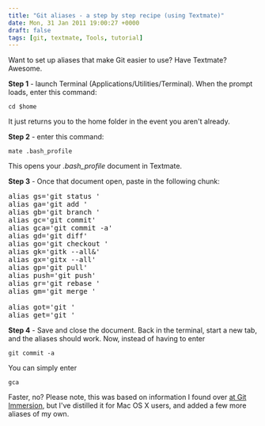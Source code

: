 ```yaml
---
title: "Git aliases - a step by step recipe (using Textmate)"
date: Mon, 31 Jan 2011 19:00:27 +0000
draft: false
tags: [git, textmate, Tools, tutorial]
---
```


Want to set up aliases that make Git easier to use? Have Textmate? Awesome.

<strong>Step 1</strong> - launch Terminal (Applications/Utilities/Terminal). When the prompt loads, enter this command:

<code>cd $home</code>

It just returns you to the home folder in the event you aren't already.

<strong>Step 2</strong> - enter this command:

<code>mate .bash_profile</code>

This opens your <em>.bash_profile</em> document in Textmate.

<strong>Step 3</strong> - Once that document open, paste in the following chunk:

<pre>alias gs='git status '
alias ga='git add '
alias gb='git branch '
alias gc='git commit'
alias gca='git commit -a'
alias gd='git diff'
alias go='git checkout '
alias gk='gitk --all&'
alias gx='gitx --all'
alias gp='git pull'
alias push='git push'
alias gr='git rebase '
alias gm='git merge '

alias got='git '
alias get='git '</pre>

<strong>Step 4</strong> - Save and close the document. Back in the terminal, start a new tab, and the aliases should work. Now, instead of having to enter

<code>git commit -a </code>

You can simply enter

<code>gca</code>

Faster, no? Please note, this was based on information I found over <a href="https://gitimmersion.com/lab_11.html">at Git Immersion</a>, but I've distilled it for Mac OS X users, and added a few more aliases of my own.
